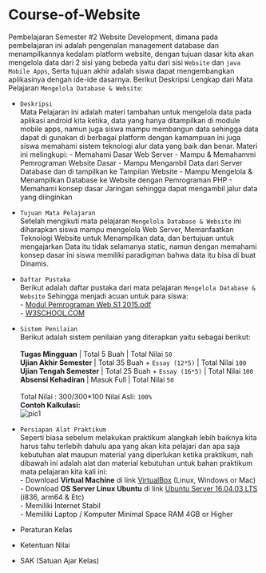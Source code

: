 # Course-of-Website
Pembelajaran Semester #2 Website Development, dimana pada pembelajaran ini adalah pengenalan management database dan menampilkannya kedalam  platform  website, dengan tujuan dasar kita akan mengelola data dari 2 sisi yang bebeda yaitu dari sisi `Website` dan `java Mobile Apps`, Serta tujuan akhir adalah siswa dapat mengembangkan aplikasinya dengan ide-ide dasarnya. Berikut Deskripsi Lengkap dari Mata Pelajaran `Mengelola Database & Website`:

- `Deskripsi`<br>
Mata Pelajaran ini adalah materi tambahan untuk mengelola data pada aplikasi android kita ketika, data yang hanya ditampilkan di module mobile apps, namun juga siswa mampu membangun data sehingga data dapat di gunakan di berbagai platform dengan kamampuan ini juga siswa memahami sistem teknologi alur data yang baik dan benar. Materi ini melingkupi:
		- Memahami Dasar Web Server
        - Mampu & Memahammi Pemrograman Website Dasar
        - Mampu Mengambil Data dari Server Database dan di tampilkan ke Tampilan Website
		- Mampu Mengelola & Menampilkan Database ke Website dengan Pemrograman PHP
        - Memahami konsep dasar Jaringan sehingga dapat mengambil jalur data yang diinginkan
        

- `Tujuan Mata Pelajaran`<br>
Setelah mengikuti mata pelajaran `Mengelola Database & Website` ini diharapkan siswa mampu mengelola Web Server, Memanfaatkan Teknologi Website untuk Menampilkan data, dan bertujuan untuk mengajarkan Data itu tidak selamanya static, namun dengan memahami konsep dasar ini siswa memiliki paradigman bahwa data itu bisa di buat Dinamis.


- `Daftar Pustaka`<br>
Berikut adalah daftar pustaka dari mata pelajaran `Mengelola Database & Website` Sehingga menjadi acuan untuk para siswa:<br>
        - [Modul Pemrograman Web S1 2015.pdf](https://github.com/septiyadii/Course-of-Website/blob/master/pustaka/Modul%20Pemrograman%20Web%20S1%202015.pdf)<br>
        - [W3SCHOOL.COM](https://www.w3schools.com/html/default.asp)
        

- `Sistem Penilaian`<br>
Berikut adalah sistem penilaian yang diterapkan yaitu sebagai berikut:<br><br>
**Tugas Mingguan** | Total 5 Buah | Total Nilai `50`<br>
**Ujian Akhir Semester** | Total 35 Buah + `Essay (12*5)` | Total Nilai `100`<br>
**Ujian Tengah Semester** | Total 25 Buah + `Essay (16*5)` | Total Nilai `100`<br>
**Absensi Kehadiran** | Masuk Full | Total Nilai `50`<br><br>
Total Nilai : 300/300*100 Nilai Asli: `100%`<br>
**Contoh Kalkulasi:**<br>
![pic1](https://github.com/septiyadii/Course-of-Website/blob/master/img/pic1.png)


- `Persiapan Alat Praktikum`<br>
Seperti biasa sebelum melakukan praktikum alangkah lebih baiknya kita harus tahu terlebih dahulu apa yang akan kita pelajari dan apa saja kebutuhan alat maupun material yang diperlukan ketika praktikum, nah dibawah ini adalah alat dan material kebutuhan untuk bahan praktikum mata pelajaran kita kali ini: <br>
        - Download **Virtual Machine** di link [VirtualBox](https://www.virtualbox.org/wiki/Downloads) (Linux, Windows or Mac)<br>
        - Download **OS Server Linux Ubuntu** di link [Ubuntu Server 16.04.03 LTS<br>](https://www.ubuntu.com/download/server) (i836, arm64 & Etc)<br>
        - Memiliki Internet Stabil <br>
        - Memiliki Laptop / Komputer Minimal Space RAM 4GB or Higher <br>


- Peraturan Kelas
- Ketentuan Nilai
- SAK (Satuan Ajar Kelas)
